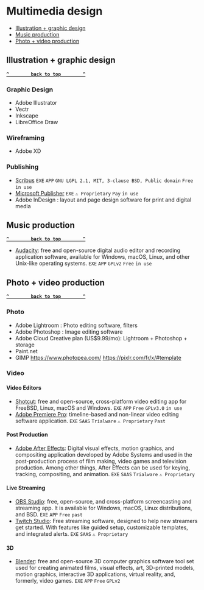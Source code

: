 # Multimedia design

- [Illustration + graphic design](#illustration--graphic-design)
- [Music production](#music-production)
- [Photo + video production](#photo--video-production)

## Illustration + graphic design ## 
**[`^        back to top        ^`](#)**
### Graphic Design ###
- Adobe Illustrator
- Vectr
- Inkscape
- LibreOffice Draw
### Wireframing ###
- Adobe XD

### Publishing ###
- [Scribus](https://www.scribus.net/) `EXE` `APP` `GNU LGPL 2.1, MIT, 3-clause BSD, Public domain` `Free` `in use`
- [Microsoft Publisher](https://www.microsoft.com/fr-fr/microsoft-365/publisher) `EXE` `⚠ Proprietary` `Pay` `in use`
- Adobe InDesign : layout and page design software for print and digital media

## Music production ##
**[`^        back to top        ^`](#)**
- [Audacity](https://www.audacityteam.org/): free and open-source digital audio editor and recording application software, available for Windows, macOS, Linux, and other Unix-like operating systems. `EXE` `APP` `GPLv2` `Free` `in use`

## Photo + video production ##
**[`^        back to top        ^`](#)**

### Photo ###
- Adobe Lightroom : Photo editing software, filters
- Adobe Photoshop : Image editing software
- Adobe Cloud Creative plan (US$9.99/mo): Lightroom + Photoshop + storage
- Paint.net
- GIMP
https://www.photopea.com/
https://pixlr.com/fr/x/#template

### Video ###
#### Video Editors ####
- [Shotcut](https://shotcut.org/): free and open-source, cross-platform video editing app for FreeBSD, Linux, macOS and Windows. `EXE` `APP` `Free` `GPLv3.0` `in use`
- [Adobe Premiere Pro](https://www.adobe.com/products/premiere.html): timeline-based and non-linear video editing software application. `EXE` `SAAS` `Trialware` `⚠ Proprietary` `Past`

#### Post Production ####
- [Adobe After Effects](https://www.adobe.com/products/aftereffects.html): Digital visual effects, motion graphics, and compositing application developed by Adobe Systems and used in the post-production process of film making, video games and television production. Among other things, After Effects can be used for keying, tracking, compositing, and animation. `EXE` `SAAS` `Trialware` `⚠ Proprietary`

#### Live Streaming ####
- [OBS Studio](https://obsproject.com/): free, open-source, and cross-platform screencasting and streaming app. It is available for Windows, macOS, Linux distributions, and BSD. `EXE` `APP` `Free` `past`
- [Twitch Studio](https://www.twitch.tv/broadcast/studio): Free streaming software, designed to help new streamers get started. With features like guided setup, customizable templates, and integrated alerts. `EXE` `SAAS` `⚠ Proprietary`

#### 3D ####
- [Blender](https://www.blender.org/): free and open-source 3D computer graphics software tool set used for creating animated films, visual effects, art, 3D-printed models, motion graphics, interactive 3D applications, virtual reality, and, formerly, video games. `EXE` `APP` `Free` `GPLv2`

